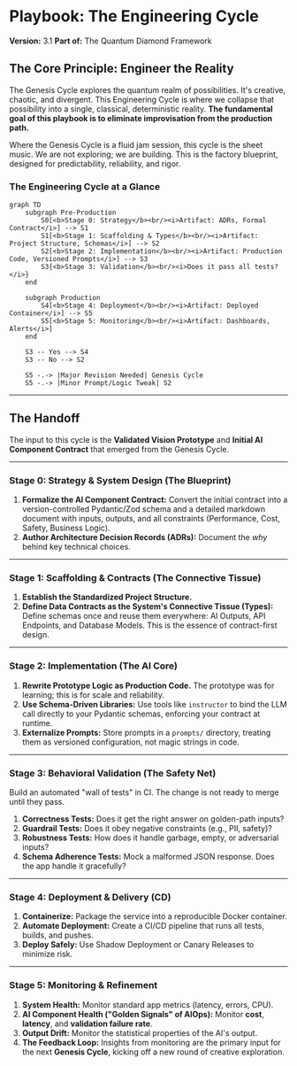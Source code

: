 # Playbook: The Engineering Cycle
**Version:** 3.1
**Part of:** The Quantum Diamond Framework

## The Core Principle: Engineer the Reality

The Genesis Cycle explores the quantum realm of possibilities. It's creative, chaotic, and divergent. This Engineering Cycle is where we collapse that possibility into a single, classical, deterministic reality. **The fundamental goal of this playbook is to eliminate improvisation from the production path.**

Where the Genesis Cycle is a fluid jam session, this cycle is the sheet music. We are not exploring; we are building. This is the factory blueprint, designed for predictability, reliability, and rigor.

### The Engineering Cycle at a Glance

```mermaid
graph TD
    subgraph Pre-Production
        S0[<b>Stage 0: Strategy</b><br/><i>Artifact: ADRs, Formal Contract</i>] --> S1
        S1[<b>Stage 1: Scaffolding & Types</b><br/><i>Artifact: Project Structure, Schemas</i>] --> S2
        S2[<b>Stage 2: Implementation</b><br/><i>Artifact: Production Code, Versioned Prompts</i>] --> S3
        S3{<b>Stage 3: Validation</b><br/><i>Does it pass all tests?</i>}
    end

    subgraph Production
        S4[<b>Stage 4: Deployment</b><br/><i>Artifact: Deployed Container</i>] --> S5
        S5[<b>Stage 5: Monitoring</b><br/><i>Artifact: Dashboards, Alerts</i>]
    end

    S3 -- Yes --> S4
    S3 -- No --> S2

    S5 -.-> |Major Revision Needed| Genesis Cycle
    S5 -.-> |Minor Prompt/Logic Tweak| S2
```

---
## The Handoff

The input to this cycle is the **Validated Vision Prototype** and **Initial AI Component Contract** that emerged from the Genesis Cycle.

---
### Stage 0: Strategy & System Design (The Blueprint)
1.  **Formalize the AI Component Contract:** Convert the initial contract into a version-controlled Pydantic/Zod schema and a detailed markdown document with inputs, outputs, and all constraints (Performance, Cost, Safety, Business Logic).
2.  **Author Architecture Decision Records (ADRs):** Document the *why* behind key technical choices.

---
### Stage 1: Scaffolding & Contracts (The Connective Tissue)
1.  **Establish the Standardized Project Structure.**
2.  **Define Data Contracts as the System's Connective Tissue (Types):** Define schemas once and reuse them everywhere: AI Outputs, API Endpoints, and Database Models. This is the essence of contract-first design.

---
### Stage 2: Implementation (The AI Core)
1.  **Rewrite Prototype Logic as Production Code.** The prototype was for learning; this is for scale and reliability.
2.  **Use Schema-Driven Libraries:** Use tools like `instructor` to bind the LLM call directly to your Pydantic schemas, enforcing your contract at runtime.
3.  **Externalize Prompts:** Store prompts in a `prompts/` directory, treating them as versioned configuration, not magic strings in code.

---
### Stage 3: Behavioral Validation (The Safety Net)
Build an automated "wall of tests" in CI. The change is not ready to merge until they pass.
1.  **Correctness Tests:** Does it get the right answer on golden-path inputs?
2.  **Guardrail Tests:** Does it obey negative constraints (e.g., PII, safety)?
3.  **Robustness Tests:** How does it handle garbage, empty, or adversarial inputs?
4.  **Schema Adherence Tests:** Mock a malformed JSON response. Does the app handle it gracefully?

---
### Stage 4: Deployment & Delivery (CD)
1.  **Containerize:** Package the service into a reproducible Docker container.
2.  **Automate Deployment:** Create a CI/CD pipeline that runs all tests, builds, and pushes.
3.  **Deploy Safely:** Use Shadow Deployment or Canary Releases to minimize risk.

---
### Stage 5: Monitoring & Refinement
1.  **System Health:** Monitor standard app metrics (latency, errors, CPU).
2.  **AI Component Health ("Golden Signals" of AIOps):** Monitor **cost**, **latency**, and **validation failure rate**.
3.  **Output Drift:** Monitor the statistical properties of the AI's output.
4.  **The Feedback Loop:** Insights from monitoring are the primary input for the next **Genesis Cycle**, kicking off a new round of creative exploration.